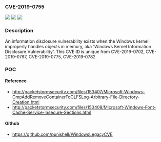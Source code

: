 ### [CVE-2019-0755](https://cve.mitre.org/cgi-bin/cvename.cgi?name=CVE-2019-0755)
![](https://img.shields.io/static/v1?label=Product&message=Windows%20Server&color=blue)
![](https://img.shields.io/static/v1?label=Version&message=n%2Fa&color=blue)
![](https://img.shields.io/static/v1?label=Vulnerability&message=Information%20Disclosure&color=brighgreen)

### Description

An information disclosure vulnerability exists when the Windows kernel improperly handles objects in memory, aka 'Windows Kernel Information Disclosure Vulnerability'. This CVE ID is unique from CVE-2019-0702, CVE-2019-0767, CVE-2019-0775, CVE-2019-0782.

### POC

#### Reference
- http://packetstormsecurity.com/files/153407/Microsoft-Windows-CmpAddRemoveContainerToCLFSLog-Arbitrary-File-Directory-Creation.html
- http://packetstormsecurity.com/files/153408/Microsoft-Windows-Font-Cache-Service-Insecure-Sections.html

#### Github
- https://github.com/punishell/WindowsLegacyCVE

